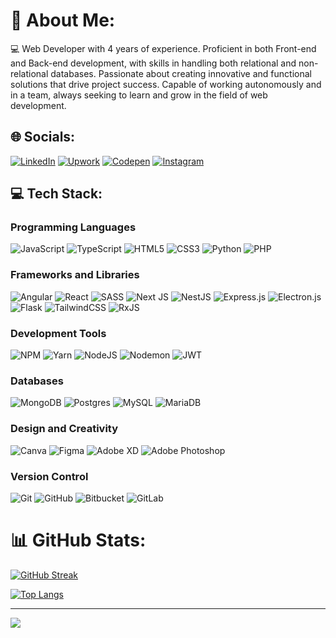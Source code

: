 # 💫 About Me:
💻 Web Developer with 4 years of experience. Proficient in both Front-end and Back-end development, with skills in handling both relational and non-relational databases. Passionate about creating innovative and functional solutions that drive project success. Capable of working autonomously and in a team, always seeking to learn and grow in the field of web development.


## 🌐 Socials:
[![LinkedIn](https://img.shields.io/badge/LinkedIn-%230077B5.svg?logo=linkedin&logoColor=white)](https://linkedin.com/in/wilmer-solorzano-dev) [![Upwork](https://img.shields.io/badge/Upwork-%2330B035.svg?logo=Upwork&logoColor=white)](https://www.upwork.com/freelancers/~01c3cdf9958b3accd2) [![Codepen](https://img.shields.io/badge/Codepen-000000?style=for-the-badge&logo=codepen&logoColor=white)](https://codepen.io/wilmer-solorzano) [![Instagram](https://img.shields.io/badge/Instagram-%23E4405F.svg?logo=Instagram&logoColor=white)](https://instagram.com/will_04_10) 




## 💻 Tech Stack:

### Programming Languages
![JavaScript](https://img.shields.io/badge/javascript-%23323330.svg?style=plastic&logo=javascript&logoColor=%23F7DF1E)
![TypeScript](https://img.shields.io/badge/typescript-%23007ACC.svg?style=plastic&logo=typescript&logoColor=white)
![HTML5](https://img.shields.io/badge/html5-%23E34F26.svg?style=plastic&logo=html5&logoColor=white)
![CSS3](https://img.shields.io/badge/css3-%231572B6.svg?style=plastic&logo=css3&logoColor=white)
![Python](https://img.shields.io/badge/python-3670A0?style=plastic&logo=python&logoColor=ffdd54)
![PHP](https://img.shields.io/badge/php-%23777BB4.svg?style=plastic&logo=php&logoColor=white)


### Frameworks and Libraries
![Angular](https://img.shields.io/badge/angular-%23DD0031.svg?style=plastic&logo=angular&logoColor=white)
![React](https://img.shields.io/badge/react-%2320232a.svg?style=plastic&logo=react&logoColor=%2361DAFB)
![SASS](https://img.shields.io/badge/SASS-hotpink.svg?style=plastic&logo=SASS&logoColor=white)
![Next JS](https://img.shields.io/badge/Next-black?style=plastic&logo=next.js&logoColor=white)
![NestJS](https://img.shields.io/badge/nestjs-%23E0234E.svg?style=plastic&logo=nestjs&logoColor=white)
![Express.js](https://img.shields.io/badge/express.js-%23404d59.svg?style=plastic&logo=express&logoColor=%2361DAFB)
![Electron.js](https://img.shields.io/badge/Electron-191970?style=plastic&logo=Electron&logoColor=white)
![Flask](https://img.shields.io/badge/flask-%23000.svg?style=plastic&logo=flask&logoColor=white)
![TailwindCSS](https://img.shields.io/badge/tailwindcss-%2338B2AC.svg?style=plastic&logo=tailwind-css&logoColor=white)
![RxJS](https://img.shields.io/badge/rxjs-%23B7178C.svg?style=plastic&logo=reactivex&logoColor=white)

### Development Tools
![NPM](https://img.shields.io/badge/NPM-%23CB3837.svg?style=plastic&logo=npm&logoColor=white)
![Yarn](https://img.shields.io/badge/yarn-%232C8EBB.svg?style=plastic&logo=yarn&logoColor=white)
![NodeJS](https://img.shields.io/badge/node.js-6DA55F?style=plastic&logo=node.js&logoColor=white)
![Nodemon](https://img.shields.io/badge/NODEMON-%23323330.svg?style=plastic&logo=nodemon&logoColor=%BBDEAD)
![JWT](https://img.shields.io/badge/JWT-black?style=plastic&logo=JSON%20web%20tokens)

### Databases
![MongoDB](https://img.shields.io/badge/MongoDB-%234ea94b.svg?style=plastic&logo=mongodb&logoColor=white)
![Postgres](https://img.shields.io/badge/postgres-%23316192.svg?style=plastic&logo=postgresql&logoColor=white)
![MySQL](https://img.shields.io/badge/mysql-4479A1.svg?style=plastic&logo=mysql&logoColor=white)
![MariaDB](https://img.shields.io/badge/MariaDB-003545?style=plastic&logo=mariadb&logoColor=white)

### Design and Creativity
![Canva](https://img.shields.io/badge/Canva-%2300C4CC.svg?style=plastic&logo=Canva&logoColor=white)
![Figma](https://img.shields.io/badge/figma-%23F24E1E.svg?style=plastic&logo=figma&logoColor=white)
![Adobe XD](https://img.shields.io/badge/Adobe%20XD-470137?style=plastic&logo=Adobe%20XD&logoColor=#FF61F6)
![Adobe Photoshop](https://img.shields.io/badge/adobe%20photoshop-%2331A8FF.svg?style=plastic&logo=adobe%20photoshop&logoColor=white)

### Version Control
![Git](https://img.shields.io/badge/git-%23F05033.svg?style=plastic&logo=git&logoColor=white)
![GitHub](https://img.shields.io/badge/github-%23121011.svg?style=plastic&logo=github&logoColor=white)
![Bitbucket](https://img.shields.io/badge/bitbucket-%230047B3.svg?style=plastic&logo=bitbucket&logoColor=white)
![GitLab](https://img.shields.io/badge/gitlab-%23181717.svg?style=plastic&logo=gitlab&logoColor=white)


# 📊 GitHub Stats:
<div display="flex">
  
[![GitHub Streak](https://github-readme-streak-stats.herokuapp.com/?user=WilmerJSB04&theme=catppuccin_mocha&hide_border=false)](https://github.com/WilmerJSB04)

[![Top Langs](https://github-readme-stats.vercel.app/api/top-langs/?username=WilmerJSB04&theme=catppuccin_mocha&hide_border=false&include_all_commits=true&count_private=true&layout=compact)](https://github.com/WilmerJSB04)

</div>

---
[![](https://visitcount.itsvg.in/api?id=WilmerJSB04&icon=2&color=0)](https://visitcount.itsvg.in)

<!-- Proudly created with GPRM ( https://gprm.itsvg.in ) -->
